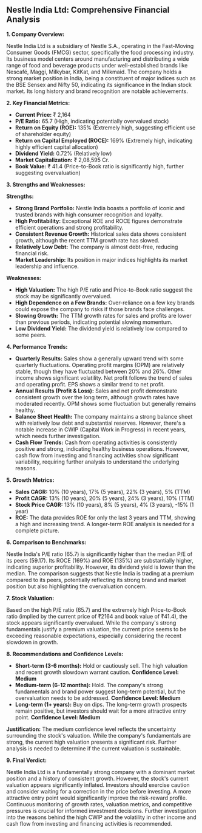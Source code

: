 ## Nestle India Ltd: Comprehensive Financial Analysis

**1. Company Overview:**

Nestle India Ltd is a subsidiary of Nestle S.A., operating in the Fast-Moving Consumer Goods (FMCG) sector, specifically the food processing industry.  Its business model centers around manufacturing and distributing a wide range of food and beverage products under well-established brands like Nescafé, Maggi, Milkybar, KitKat, and Milkmaid.  The company holds a strong market position in India, being a constituent of major indices such as the BSE Sensex and Nifty 50, indicating its significance in the Indian stock market.  Its long history and brand recognition are notable achievements.

**2. Key Financial Metrics:**

* **Current Price:** ₹ 2,164
* **P/E Ratio:** 65.7 (High, indicating potentially overvalued stock)
* **Return on Equity (ROE):** 135% (Extremely high, suggesting efficient use of shareholder equity)
* **Return on Capital Employed (ROCE):** 169% (Extremely high, indicating highly efficient capital allocation)
* **Dividend Yield:** 0.72% (Relatively low)
* **Market Capitalization:** ₹ 2,08,595 Cr.
* **Book Value:** ₹ 41.4 (Price-to-Book ratio is significantly high, further suggesting overvaluation)


**3. Strengths and Weaknesses:**

**Strengths:**

* **Strong Brand Portfolio:**  Nestle India boasts a portfolio of iconic and trusted brands with high consumer recognition and loyalty.
* **High Profitability:**  Exceptional ROE and ROCE figures demonstrate efficient operations and strong profitability.
* **Consistent Revenue Growth:**  Historical sales data shows consistent growth, although the recent TTM growth rate has slowed.
* **Relatively Low Debt:** The company is almost debt-free, reducing financial risk.
* **Market Leadership:**  Its position in major indices highlights its market leadership and influence.

**Weaknesses:**

* **High Valuation:** The high P/E ratio and Price-to-Book ratio suggest the stock may be significantly overvalued.
* **High Dependence on a Few Brands:**  Over-reliance on a few key brands could expose the company to risks if those brands face challenges.
* **Slowing Growth:** The TTM growth rates for sales and profits are lower than previous periods, indicating potential slowing momentum.
* **Low Dividend Yield:** The dividend yield is relatively low compared to some peers.


**4. Performance Trends:**

* **Quarterly Results:** Sales show a generally upward trend with some quarterly fluctuations.  Operating profit margins (OPM) are relatively stable, though they have fluctuated between 20% and 26%.  Other income shows significant volatility. Net profit follows the trend of sales and operating profit. EPS shows a similar trend to net profit.
* **Annual Results (Profit & Loss):**  Sales and net profit demonstrate consistent growth over the long term, although growth rates have moderated recently. OPM shows some fluctuation but generally remains healthy.
* **Balance Sheet Health:** The company maintains a strong balance sheet with relatively low debt and substantial reserves.  However, there's a notable increase in CWIP (Capital Work in Progress) in recent years, which needs further investigation.
* **Cash Flow Trends:** Cash from operating activities is consistently positive and strong, indicating healthy business operations. However, cash flow from investing and financing activities show significant variability, requiring further analysis to understand the underlying reasons.

**5. Growth Metrics:**

* **Sales CAGR:** 10% (10 years), 17% (5 years), 22% (3 years), 5% (TTM)
* **Profit CAGR:** 13% (10 years), 20% (5 years), 24% (3 years), 10% (TTM)
* **Stock Price CAGR:** 13% (10 years), 8% (5 years), 4% (3 years), -15% (1 year)
* **ROE:**  The data provides ROE for only the last 3 years and TTM, showing a high and increasing trend.  A longer-term ROE analysis is needed for a complete picture.

**6. Comparison to Benchmarks:**

Nestle India's P/E ratio (65.7) is significantly higher than the median P/E of its peers (59.17).  Its ROCE (169%) and ROE (135%) are substantially higher, indicating superior profitability. However, its dividend yield is lower than the median.  The comparison suggests that Nestle India is trading at a premium compared to its peers, potentially reflecting its strong brand and market position but also highlighting the overvaluation concern.

**7. Stock Valuation:**

Based on the high P/E ratio (65.7) and the extremely high Price-to-Book ratio (implied by the current price of ₹2164 and book value of ₹41.4), the stock appears significantly overvalued. While the company's strong fundamentals justify a premium valuation, the current price seems to be exceeding reasonable expectations, especially considering the recent slowdown in growth.

**8. Recommendations and Confidence Levels:**

* **Short-term (3-6 months):** Hold or cautiously sell.  The high valuation and recent growth slowdown warrant caution.  **Confidence Level: Medium**
* **Medium-term (6-12 months):** Hold.  The company's strong fundamentals and brand power suggest long-term potential, but the overvaluation needs to be addressed.  **Confidence Level: Medium**
* **Long-term (1+ years):**  Buy on dips.  The long-term growth prospects remain positive, but investors should wait for a more attractive entry point.  **Confidence Level: Medium**

**Justification:** The medium confidence level reflects the uncertainty surrounding the stock's valuation. While the company's fundamentals are strong, the current high valuation presents a significant risk.  Further analysis is needed to determine if the current valuation is sustainable.

**9. Final Verdict:**

Nestle India Ltd is a fundamentally strong company with a dominant market position and a history of consistent growth. However, the stock's current valuation appears significantly inflated.  Investors should exercise caution and consider waiting for a correction in the price before investing.  A more attractive entry point would significantly improve the risk-reward profile.  Continuous monitoring of growth rates, valuation metrics, and competitive pressures is crucial for informed investment decisions.  Further investigation into the reasons behind the high CWIP and the volatility in other income and cash flow from investing and financing activities is recommended.

